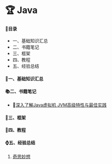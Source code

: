 # :trophy: Java

#### :page_with_curl:目录

* 一、基础知识汇总
* 二、书籍笔记
* 三、框架
* 四、教程
* 五、经验总结

#### :green_book:一、基础知识汇总



#### :books:<a id="itm2">二、书籍笔记</a>
* :book:[深入了解Java虚拟机 JVM高级特性与最佳实践](https://github.com/1945883967/java/tree/master/b-%E4%B9%A6%E7%B1%8D%E7%AC%94%E8%AE%B0/book-01%E6%B7%B1%E5%85%A5%E4%BA%86%E8%A7%A3Java%E8%99%9A%E6%8B%9F%E6%9C%BA)





#### :triangular_ruler:三、框架

#### :bento:四、教程

#### :watch:五、经验总结

1. [奇思妙想](https://github.com/1945883967/java/tree/master/e-%E7%BB%8F%E9%AA%8C%E6%80%BB%E7%BB%93)


